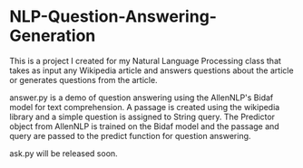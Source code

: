 # NLP-Question-Answering-Generation
This is a project I created for my Natural Language Processing class that takes as input any Wikipedia article and answers questions about the article or generates questions from the article.

answer.py is a demo of question answering using the AllenNLP's Bidaf model for text comprehension. A passage is created using the wikipedia library and a simple question is assigned to String query. 
The Predictor object from AllenNLP is trained on the Bidaf model and the passage and query are passed to the predict function for question answering.

ask.py will be released soon. 
